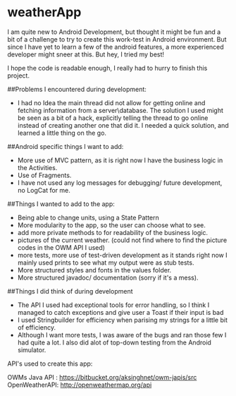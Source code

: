 # weatherApp

I am quite new to Android Development, but thought it might be fun and a bit of a challenge to try to create this work-test in Android environment. But since I have yet to learn a few of the android features, a more experienced developer might sneer at this. But hey, I tried my best!

I hope the code is readable enough, I really had to hurry to finish this project.







##Problems I encountered during development:
  - I had no Idea the main thread did not allow for getting online and fetching information from a server\database. The solution I used     might be seen as a bit of a hack, explicitly telling the thread to go online instead of creating another one that did it. I needed a      quick solution, and learned a little thing on the go.





##Android specific things I want to add:
  - More use of MVC pattern, as it is right now I have the business logic in the Activities.
  - Use of Fragments.
  - I have not used any log messages for debugging/ future development, no LogCat for me.



##Things I wanted to add to the app:
  - Being able to change units, using a State Pattern
  - More modularity to the app, so the user can choose what to see.
  - add more private methods to for readability of the business logic.
  - pictures of the current weather. (could not find where to find the picture codes in the OWM API I used)
  - more tests, more use of test-driven development as it stands right now I mainly used prints to see what my output were as stub           tests.
  - More structured styles and fonts in the values folder.
  - More structured javadoc/ documentation (sorry if it's a mess).
  
##Things I did think of during development
  - The API I used had exceptional tools for error handling, so I think I managed to catch exceptions and give user a Toast if their input      is bad
  - I used Stringbuilder for efficiency when parising my strings for a little bit of efficiency. 
  - Although I want more tests, I was aware of the bugs and ran those few I had quite a lot. I also did alot of top-down testing from       the Android simulator. 




API's used to create this app:

OWMs Java API :  https://bitbucket.org/aksinghnet/owm-japis/src
OpenWeatherAPI:  http://openweathermap.org/api
